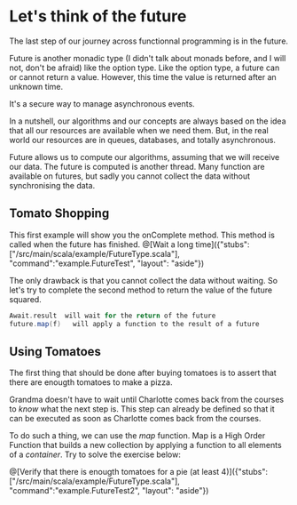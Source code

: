 # Let's think of the future

The last step of our journey across functionnal programming is in the future.

Future is another monadic type (I didn't talk about monads before, and I will not, don't be afraid) like the option type.
Like the option type, a future can or cannot return a value.  However, this time the value is returned after an unknown time.

It's a secure way to manage asynchronous events.

In a nutshell, our algorithms and our concepts are always based on the idea that all our resources are available when we need them. But, in the real world our resources are in queues, databases, and totally asynchronous.

Future allows us to compute our algorithms, assuming that we will receive our data. The future is computed is another thread.
Many function are available on futures, but sadly you cannot collect the data without synchronising the data.

## Tomato Shopping

This first example will show you the onComplete method. This method is called when the future has finished.
@[Wait a long time]({"stubs":["/src/main/scala/example/FutureType.scala"], "command":"example.FutureTest", "layout": "aside"})


The only drawback is that you cannot collect the data without waiting.
So let's try to complete the second method to return the value of the future squared.

```scala
Await.result  will wait for the return of the future
future.map(f)	will apply a function to the result of a future
```

## Using Tomatoes

The first thing that should be done after buying tomatoes is to assert that there are enougth tomatoes to make a pizza.

Grandma doesn't have to wait until Charlotte comes back from the courses to *know* what the next step is. This step can already be defined so that it can be executed as soon as Charlotte comes back from the courses.

To do such a thing, we can use the _map_ function. Map is a High Order Function that builds a new collection by applying a function to all elements of a _container_. Try to solve the exercise below:
 
@[Verify that there is enougth tomatoes for a pie (at least 4)]({"stubs":["/src/main/scala/example/FutureType.scala"], "command":"example.FutureTest2", "layout": "aside"})
